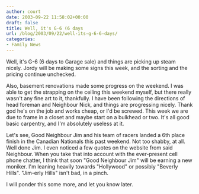 ```yaml
---
author: court
date: 2003-09-22 11:58:02+00:00
draft: false
title: Well, it's G-6 (6 days
url: /blog/2003/09/22/well-its-g-6-6-days/
categories:
- Family News
---
```


Well, it's G-6 (6 days to Garage sale) and things are picking up steam nicely.  Jordy will be making some signs this week, and the sorting and the pricing continue unchecked.

Also, basement renovations made some progress on the weekend.  I was able to get the strapping on the ceiling this weekend myself, but there really wasn't any fine art to it, thankfully.  I have been following the directions of head foreman and Neighbour Nick, and things are progressing nicely.  Thank god he's on the job and works cheap, or I'd be screwed.  This week we are due to frame in a closet and maybe start on a bulkhead or two.  It's all good basic carpentry, and I'm absolutely useless at it.

Let's see, Good Neighbour Jim and his team of racers landed a 6th place finish in the Canadian Nationals this past weekend.  Not too shabby, at all.  Well done Jim.  I even noticed a few quotes on the website from said Neighbour.  When you take that into account with the ever-present cell phone chatter, I think that soon "Good Neighbour Jim" will be earning a new moniker.  I'm leaning heavily towards "Hollywood"  or possibly "Beverly Hills".  "Jim-erly Hills" isn't bad, in a pinch.

I will ponder this some more, and let you know later.
